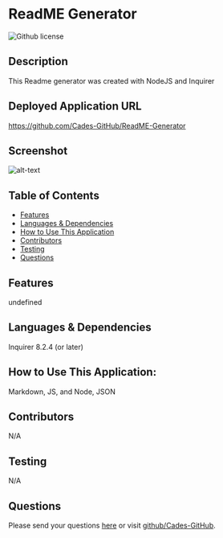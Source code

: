 # ReadME Generator 
![Github license](https://img.shields.io/badge/license--blue.svg)
## Description
This Readme generator was created with NodeJS and Inquirer
## Deployed Application URL
https://github.com/Cades-GitHub/ReadME-Generator
## Screenshot
![alt-text](undefined)
## Table of Contents
* [Features](#features)
* [Languages & Dependencies](#languagesanddependencies)
* [How to Use This Application](#HowtoUseThisApplication)
* [Contributors](#contributors)
* [Testing](#testing)
* [Questions](#questions)
## Features
undefined
## Languages & Dependencies
Inquirer 8.2.4 (or later)
## How to Use This Application:
Markdown, JS, and Node, JSON
## Contributors
N/A
## Testing
N/A
## Questions
Please send your questions [here](mailto:jonescade112@gmail.com?subject=[GitHub]%20Dev%20Connect) or visit [github/Cades-GitHub](https://github.com/Cades-GitHub).
